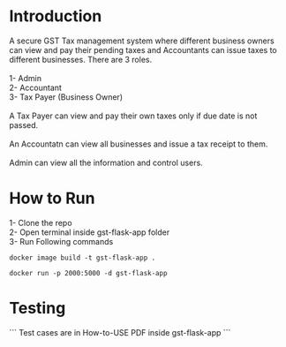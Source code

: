 <h1>Introduction</h1>
A secure GST Tax management system where different business owners can view and pay their pending taxes and Accountants can issue taxes to different businesses.
There are 3 roles.<br><br>
<l>1- Admin</l><br>
<l>2- Accountant</l><br>
<l>3- Tax Payer (Business Owner)</l><br>
<br>
<l>A Tax Payer can view and pay their own taxes only if due date is not passed.</l><br><br>
<l>An Accountatn can view all businesses and issue a tax receipt to them.</l><br><br>
<l>Admin can view all the information and control users.</l><br>

<h1>How to Run</h1>

<l>1- Clone the repo</l><br>
<l>2- Open terminal inside gst-flask-app folder</l><br>
<l>3- Run Following commands</l><br>

```
docker image build -t gst-flask-app .

docker run -p 2000:5000 -d gst-flask-app
```

<h1>Testing</h1>
```
Test cases are in How-to-USE PDF inside gst-flask-app
```

